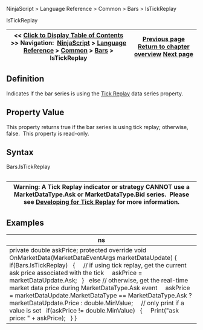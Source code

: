 ﻿
NinjaScript \> Language Reference \> Common \> Bars \> IsTickReplay

IsTickReplay

| \<\< [Click to Display Table of Contents](istickreplay.md) \>\> **Navigation:**     [NinjaScript](ninjascript-1.md) \> [Language Reference](language_reference_wip-1.md) \> [Common](common-1.md) \> [Bars](bars-1.md) \> IsTickReplay | [Previous page](isresetonnewtradingday-1.md) [Return to chapter overview](bars-1.md) [Next page](percentcomplete-1.md) |
| --- | --- |
## Definition
Indicates if the bar series is using the [Tick Replay](developing_for__tick_replay-1.md) data series property.
 
## Property Value
This property returns true if the bar series is using tick replay; otherwise, false.  This property is read\-only.
 
## Syntax
Bars.IsTickReplay
## 

| Warning: A Tick Replay indicator or strategy CANNOT use a MarketDataType.Ask or MarketDataType.Bid series.  Please see [Developing for Tick Replay](developing_for__tick_replay-1.md) for more information. |
| --- |

## Examples

| ns |
| --- |
| private double askPrice; protected override void OnMarketData(MarketDataEventArgs marketDataUpdate) {    if(Bars.IsTickReplay)    {      // if using tick replay, get the current ask price associated with the tick      askPrice \= marketDataUpdate.Ask;    }    else // otherwise, get the real\-time market data price during MarketDataType.Ask event      askPrice \= marketDataUpdate.MarketDataType \=\= MarketDataType.Ask ? marketDataUpdate.Price : double.MinValue;      // only print if a value is set    if(askPrice !\= double.MinValue)    {      Print("ask price: " \+ askPrice);    } } |
